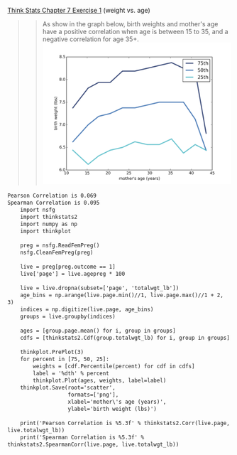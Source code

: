 [Think Stats Chapter 7 Exercise 1](http://greenteapress.com/thinkstats2/html/thinkstats2008.html#toc70) (weight vs. age)

>> As show in the graph below, birth weights and mother's age have a positive correlation when age is between 15 to 35, and a negative correlation for age 35+.   
![birth weight vs mother's age](img/scatter.png)   
```
Pearson Correlation is 0.069
Spearman Correlation is 0.095   
    import nsfg
    import thinkstats2
    import numpy as np
    import thinkplot
    
    preg = nsfg.ReadFemPreg()
    nsfg.CleanFemPreg(preg)
    
    live = preg[preg.outcome == 1]
    live['page'] = live.agepreg * 100
    
    live = live.dropna(subset=['page', 'totalwgt_lb'])
    age_bins = np.arange(live.page.min()//1, live.page.max()//1 + 2, 3)
    indices = np.digitize(live.page, age_bins)
    groups = live.groupby(indices)
    
    ages = [group.page.mean() for i, group in groups]
    cdfs = [thinkstats2.Cdf(group.totalwgt_lb) for i, group in groups]
    
    thinkplot.PrePlot(3)
    for percent in [75, 50, 25]:
        weights = [cdf.Percentile(percent) for cdf in cdfs]
        label = '%dth' % percent
        thinkplot.Plot(ages, weights, label=label)
    thinkplot.Save(root='scatter',
                   formats=['png'],
                   xlabel='mother\'s age (years)',
                   ylabel='birth weight (lbs)')
    
    print('Pearson Correlation is %5.3f' % thinkstats2.Corr(live.page, live.totalwgt_lb))
    print('Spearman Correlation is %5.3f' % thinkstats2.SpearmanCorr(live.page, live.totalwgt_lb))
```
